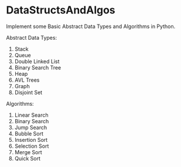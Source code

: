 # DataStructsAndAlgos

Implement some Basic Abstract Data Types and Algorithms in Python.

Abstract Data Types:
1) Stack
2) Queue
3) Double Linked List
4) Binary Search Tree
5) Heap
7) AVL Trees
8) Graph
9) Disjoint Set

Algorithms:
1) Linear Search
2) Binary Search
3) Jump Search
4) Bubble Sort
5) Insertion Sort
6) Selection Sort
8) Merge Sort
7) Quick Sort
